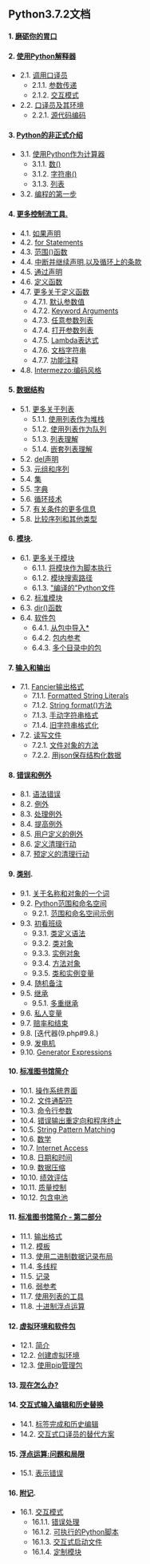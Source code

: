 Python3.7.2文档
---

#### 1. [磨砺你的胃口](1.php)   
#### 2. [使用Python解释器](2.php)   
   - 2.1. [调用口译员](2.php#2.1.)
      - 2.1.1. [参数传递](2.php#2.1.1.)
      - 2.1.2. [交互模式](2.php#2.1.2.)
   - 2.2. [口译员及其环境](2.php#2.2.)
      - 2.2.1. [源代码编码](2.php#2.2.1.)
#### 3. [Python的非正式介绍](3.php)   
   - 3.1. [使用Python作为计算器](3.php#3.1.)   
      - 3.1.1. [数()](3.php#3.1.1.)   
      - 3.1.2. [字符串()](3.php#3.1.2.)   
      - 3.1.3. [列表](3.php#3.1.3.)   
   - 3.2. [编程的第一步](3.php#3.2.)   
#### 4. [更多控制流工具.](4.php)
   - 4.1. [如果声明](4.php#4.1.)   
   - 4.2. [for Statements](4.php#4.2.)   
   - 4.3. [范围()函数](4.php#4.3.)   
   - 4.4. [中断并继续声明,以及循环上的条款](4.php#4.4.)   
   - 4.5. [通过声明](4.php#4.5.)   
   - 4.6. [定义函数](4.php#4.6.)   
   - 4.7. [更多关于定义函数](4.php#4.7.)   
      - 4.7.1. [默认参数值](4.php#4.7.1.)   
      - 4.7.2. [Keyword Arguments](4.php#4.7.2.)   
      - 4.7.3. [任意参数列表](4.php#4.7.3.)   
      - 4.7.4. [打开参数列表](4.php#4.7.4.)   
      - 4.7.5. [Lambda表达式](4.php#4.7.5.)   
      - 4.7.6. [文档字符串](4.php#4.7.6.)   
      - 4.7.7. [功能注释](4.php#4.7.7.)   
   - 4.8. [Intermezzo:编码风格](4.php#4.8.)   
#### 5. [数据结构](5.php)   
   - 5.1. [更多关于列表](5.php#5.1.)   
      - 5.1.1. [使用列表作为堆栈](5.php#5.1.1.)   
      - 5.1.2. [使用列表作为队列](5.php#5.1.2.)   
      - 5.1.3. [列表理解](5.php#5.1.3.)   
      - 5.1.4. [嵌套列表理解](5.php#5.1.4.)   
   - 5.2. [del声明](5.php#5.2.)   
   - 5.3. [元组和序列](5.php#5.3.)   
   - 5.4. [集](5.php#5.4.)   
   - 5.5. [字典](5.php#5.5.)   
   - 5.6. [循环技术](5.php#5.6.)   
   - 5.7. [有关条件的更多信息](5.php#5.7.)   
   - 5.8. [比较序列和其他类型](5.php#5.8.)   
#### 6. [模块](6.php).
   - 6.1. [更多关于模块](6.php#6.1.)   
      - 6.1.1. [将模块作为脚本执行](6.php#6.1.1.)   
      - 6.1.2. [模块搜索路径](6.php#6.1.2.)   
      - 6.1.3. ["编译的"Python文件](6.php#6.1.3.)   
   - 6.2. [标准模块](6.php#6.2.)   
   - 6.3. [dir()函数](6.php#6.3.)   
   - 6.4. [软件包](6.php#6.4.)   
      - 6.4.1. [从包中导入*](6.php#6.4.1.)   
      - 6.4.2. [包内参考](6.php#6.4.2.)   
      - 6.4.3. [多个目录中的包](6.php#6.4.2.)   
#### 7. [输入和输出](7.php)   
   - 7.1. [Fancier输出格式](7.php#7.1.)   
      - 7.1.1. [Formatted String Literals](7.php#7.1.1.)   
      - 7.1.2. [String format()方法](7.php#7.1.2.)   
      - 7.1.3. [手动字符串格式](7.php#7.1.3.)   
      - 7.1.4. [旧字符串格式化](7.php#7.1.4.)   
   - 7.2. [读写文件](7.php#7.2.)   
      - 7.2.1. [文件对象的方法](7.php#7.2.1.)   
      - 7.2.2. [用json保存结构化数据](7.php#7.2.2.)   
#### 8. [错误和例外](8.php)   
   - 8.1. [语法错误](8.php#8.1.)   
   - 8.2. [例外](8.php#8.2.)   
   - 8.3. [处理例外](8.php#8.3.)   
   - 8.4. [提高例外](8.php#8.4.)   
   - 8.5. [用户定义的例外](8.php#8.5.)   
   - 8.6. [定义清理行动](8.php#8.6.)   
   - 8.7. [预定义的清理行动](8.php#8.7.)   
#### 9. [类别](9.php).
   - 9.1. [关于名称和对象的一个​​词](9.php#9.1.)   
   - 9.2. [Python范围和命名空间](9.php#9.2.)   
      - 9.2.1. [范围和命名空间示例](9.php#9.2.1.)   
   - 9.3. [初看班级](9.php#9.3.)   
      - 9.3.1. [类定义语法](9.php#9.3.1.)   
      - 9.3.2. [类对象](9.php#9.3.2.)   
      - 9.3.3. [实例对象](9.php#9.3.3.)   
      - 9.3.4. [方法对象](9.php#9.3.4.)   
      - 9.3.5. [类和实例变量](9.php#9.3.5.)   
   - 9.4. [随机备注](9.php#9.4.)   
   - 9.5. [继承](9.php#9.5.)   
      - 9.5.1. [多重继承](9.php#9.5.1.)   
   - 9.6. [私人变量](9.php#9.6.)   
   - 9.7. [赔率和结束](9.php#9.7.)   
   - 9.8. [迭代器(9.php#9.8.)   
   - 9.9. [发电机](9.php#9.9.)   
   - 9.10. [Generator Expressions](9.php#9.10.)   
#### 10. [标准图书馆简介](10.php)   
   - 10.1. [操作系统界面](10.php#10.1.)   
   - 10.2. [文件通配符](10.php#10.2.)   
   - 10.3. [命令行参数](10.php#10.3.)   
   - 10.4. [错误输出重定向和程序终止](10.php#10.4.)   
   - 10.5. [String Pattern Matching](10.php#10.5.)   
   - 10.6. [数学](10.php#10.6.)   
   - 10.7. [Internet Access](10.php#10.7.)   
   - 10.8. [日期和时间](10.php#10.8.)   
   - 10.9. [数据压缩](10.php#10.9.)   
   - 10.10. [绩效评估](10.php#10.10.)   
   - 10.11. [质量控制](10.php#10.11.)   
   - 10.12. [包含电池](10.php#10.12.)   
#### 11. [标准图书馆简介 - 第二部分](11.php)   
   - 11.1. [输出格式](11.php#11.1.)   
   - 11.2. [模板](11.php#11.2.)   
   - 11.3. [使用二进制数据记录布局](11.php#11.3.)   
   - 11.4. [多线程](11.php#11.4.)   
   - 11.5. [记录](11.php#11.5.)   
   - 11.6. [弱参考](11.php#11.6.)   
   - 11.7. [使用列表的工具](11.php#11.7.)   
   - 11.8. [十进制浮点运算](11.php#11.8.)   
#### 12. [虚拟环境和软件包](12.php)   
   - 12.1. [简介](12.php#12.1.)   
   - 12.2. [创建虚拟环境](12.php#12.2.)   
   - 12.3. [使用pip管理包](12.php#12.3.)   
#### 13. [现在怎么办?](13.php)   
#### 14. [交互式输入编辑和历史替换](14.php)   
   - 14.1. [标签完成和历史编辑](14.php#14.1.)   
   - 14.2. [交互式口译员的替代方案](14.php#14.2.)   
#### 15. [浮点运算:问题和局限](15.php)   
   - 15.1. [表示错误](15.php#15.1.)   
#### 16. [附记](16.php).
   - 16.1. [交互模式](16.php#16.1.)   
      - 16.1.1. [错误处理](16.php#16.1.1.)   
      - 16.1.2. [可执行的Python脚本](16.php#16.1.2.)   
      - 16.1.3. [交互式启动文件](16.php#16.1.3.)   
      - 16.1.4. [定制模块](16.php#16.1.4.)   